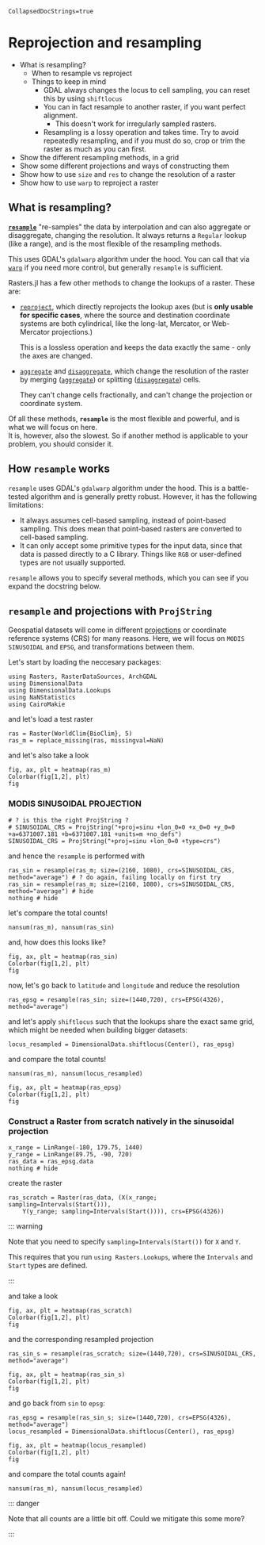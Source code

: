 ```@meta
CollapsedDocStrings=true
```
# Reprojection and resampling

- What is resampling?
    - When to resample vs reproject
    - Things to keep in mind
        - GDAL always changes the locus to cell sampling, you can reset this by using `shiftlocus`
        - You can in fact resample to another raster, if you want perfect alignment.
            - This doesn't work for irregularly sampled rasters.
        - Resampling is a lossy operation and takes time.  Try to avoid repeatedly resampling, and if you must do so, crop or trim the raster as much as you can first.
- Show the different resampling methods, in a grid
- Show some different projections and ways of constructing them
- Show how to use `size` and `res` to change the resolution of a raster
- Show how to use `warp` to reproject a raster

## What is resampling?

**[`resample`](@ref)** "re-samples" the 
data by interpolation and can also aggregate or disaggregate, changing the resolution.
It always returns a `Regular` lookup (like a range), and is the most flexible of the 
resampling methods.

This uses GDAL's `gdalwarp` algorithm under the hood.  You can call that via [`warp`](@ref)
if you need more control, but generally `resample` is sufficient. 

Rasters.jl has a few other methods to change the lookups of a raster.  These are:
- [`reproject`](@ref), which directly reprojects the lookup axes 
  (but is **only usable for specific cases**, where the source and destination 
  coordinate systems are both cylindrical, like the long-lat, Mercator, or Web-Mercator projections.) 

  This is a lossless operation and keeps the data exactly the same - only the axes are changed. 

- [`aggregate`](@ref) and [`disaggregate`](@ref), which change the resolution of 
  the raster by merging ([`aggregate`](@ref)) or splitting ([`disaggregate`](@ref)) cells.

  They can't change cells fractionally, and can't change the projection or coordinate system.

Of all these methods, **`resample`** is the most flexible and powerful, and is what we will focus on here.  
It is, however, also the slowest.  So if another method is applicable to your problem, you should consider it.

## How `resample` works

`resample` uses GDAL's `gdalwarp` algorithm under the hood.  This is a battle-tested algorithm
and is generally pretty robust.  However, it has the following limitations:
- It always assumes cell-based sampling, instead of point-based sampling.  This does mean that 
  point-based rasters are converted to cell-based sampling.
- It can only accept some primitive types for the input data, since that data is passed directly to a C library.
  Things like `RGB` or user-defined types are not usually supported.

`resample` allows you to specify several methods, which you can see if you expand the docstring below.

## `resample` and projections with `ProjString`

Geospatial datasets will come in different [projections](https://proj.org/en/9.4/operations/projections/index.html) or coordinate reference systems (CRS) for many reasons. Here, we will focus on `MODIS SINUSOIDAL` and `EPSG`, and transformations between them.

Let's start by loading the neccesary packages:

````@example modis
using Rasters, RasterDataSources, ArchGDAL
using DimensionalData
using DimensionalData.Lookups
using NaNStatistics
using CairoMakie
````

and let's load a test raster

````@example modis
ras = Raster(WorldClim{BioClim}, 5)
ras_m = replace_missing(ras, missingval=NaN)
````

and let's also take a look

````@example modis
fig, ax, plt = heatmap(ras_m)
Colorbar(fig[1,2], plt)
fig

````

### MODIS SINUSOIDAL PROJECTION

````@example modis
# ? is this the right ProjString ?
# SINUSOIDAL_CRS = ProjString("+proj=sinu +lon_0=0 +x_0=0 +y_0=0 +a=6371007.181 +b=6371007.181 +units=m +no_defs")
SINUSOIDAL_CRS = ProjString("+proj=sinu +lon_0=0 +type=crs")
````

and hence the `resample` is performed with

````@example modis
ras_sin = resample(ras_m; size=(2160, 1080), crs=SINUSOIDAL_CRS, method="average") # ? do again, failing locally on first try
ras_sin = resample(ras_m; size=(2160, 1080), crs=SINUSOIDAL_CRS, method="average") # hide
nothing # hide
````

let's compare the total counts!

````@example modis
nansum(ras_m), nansum(ras_sin)
````

and, how does this looks like?

````@example modis
fig, ax, plt = heatmap(ras_sin)
Colorbar(fig[1,2], plt)
fig
````

now, let's go back to `latitude` and `longitude` and reduce the resolution

````@example modis
ras_epsg = resample(ras_sin; size=(1440,720), crs=EPSG(4326), method="average")
````

and let's apply `shiftlocus` such that the lookups share the exact same grid, which might be needed when building bigger datasets:

````@example modis
locus_resampled = DimensionalData.shiftlocus(Center(), ras_epsg)
````

and compare the total counts!

````@example modis
nansum(ras_m), nansum(locus_resampled)
````

````@example modis
fig, ax, plt = heatmap(ras_epsg)
Colorbar(fig[1,2], plt)
fig
````

### Construct a Raster from scratch natively in the sinusoidal projection

````@example modis
x_range = LinRange(-180, 179.75, 1440)
y_range = LinRange(89.75, -90, 720)
ras_data = ras_epsg.data
nothing # hide
````

create the raster

````@ansi modis
ras_scratch = Raster(ras_data, (X(x_range; sampling=Intervals(Start())),
    Y(y_range; sampling=Intervals(Start()))), crs=EPSG(4326))

````

::: warning

Note that you need to specify `sampling=Intervals(Start())` for `X` and `Y`.

This requires that you run `using Rasters.Lookups`, where the `Intervals` and `Start` types are defined.

:::

and take a look

````@example modis
fig, ax, plt = heatmap(ras_scratch)
Colorbar(fig[1,2], plt)
fig
````

and the corresponding resampled projection

````@ansi modis
ras_sin_s = resample(ras_scratch; size=(1440,720), crs=SINUSOIDAL_CRS, method="average")
````

````@example modis
fig, ax, plt = heatmap(ras_sin_s)
Colorbar(fig[1,2], plt)
fig
````

and go back from `sin` to `epsg`:

````@example modis
ras_epsg = resample(ras_sin_s; size=(1440,720), crs=EPSG(4326), method="average")
locus_resampled = DimensionalData.shiftlocus(Center(), ras_epsg)

fig, ax, plt = heatmap(locus_resampled)
Colorbar(fig[1,2], plt)
fig
````


and compare the total counts again!

````@example modis
nansum(ras_m), nansum(locus_resampled)
````

::: danger

Note that all counts are a little bit off. Could we mitigate this some more?

:::



